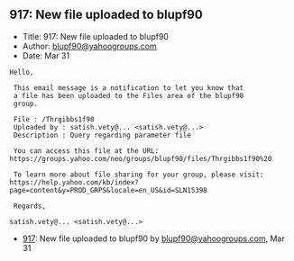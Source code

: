 ## 917: New file uploaded to blupf90

- Title: 917: New file uploaded to blupf90
- Author: blupf90@yahoogroups.com
- Date: Mar 31

```
Hello,

 This email message is a notification to let you know that
 a file has been uploaded to the Files area of the blupf90
 group.

 File : /Thrgibbs1f90 
 Uploaded by : satish.vety@... <satish.vety@...>
 Description : Query regarding parameter file 

 You can access this file at the URL:
https://groups.yahoo.com/neo/groups/blupf90/files/Thrgibbs1f90%20

 To learn more about file sharing for your group, please visit:
https://help.yahoo.com/kb/index?page=content&y=PROD_GRPS&locale=en_US&id=SLN15398

 Regards,

satish.vety@... <satish.vety@...>
```

- [917](0917.md): New file uploaded to blupf90 by blupf90@yahoogroups.com, Mar 31

